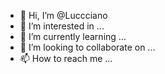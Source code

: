 - 👋 Hi, I’m @Luccciano
- 👀 I’m interested in ...
- 🌱 I’m currently learning ...
- 💞️ I’m looking to collaborate on ...
- 📫 How to reach me ...

<!---
Luccciano/Luccciano is a ✨ special ✨ repository because its `README.md` (this file) appears on your GitHub profile.
You can click the Preview link to take a look at your changes.
--->
